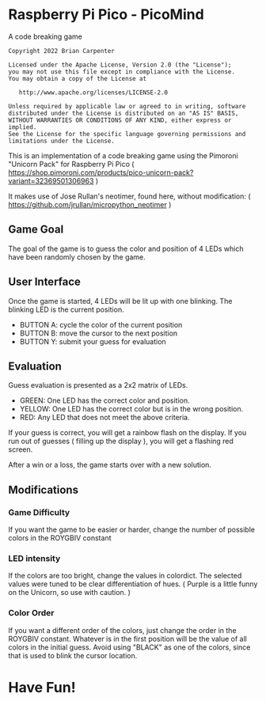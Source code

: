 # Raspberry Pi Pico - PicoMind
A code breaking game

	Copyright 2022 Brian Carpenter
	
	Licensed under the Apache License, Version 2.0 (the "License");
	you may not use this file except in compliance with the License.
	You may obtain a copy of the License at

	   http://www.apache.org/licenses/LICENSE-2.0

	Unless required by applicable law or agreed to in writing, software
	distributed under the License is distributed on an "AS IS" BASIS,
	WITHOUT WARRANTIES OR CONDITIONS OF ANY KIND, either express or implied.
	See the License for the specific language governing permissions and
	limitations under the License.
	
This is an implementation of a code breaking game using the Pimoroni
"Unicorn Pack" for Raspberry Pi Pico
( https://shop.pimoroni.com/products/pico-unicorn-pack?variant=32369501306963 )

It makes use of Jose Rullan's neotimer, found here, without modification:
( https://github.com/jrullan/micropython_neotimer )

## Game Goal
The goal of the game is to guess the color and position of 4 LEDs
which have been randomly chosen by the game.

## User Interface
Once the game is started, 4 LEDs will be lit up with one blinking.
The blinking LED is the current position.
- BUTTON A:  cycle the color of the current position
- BUTTON B:  move the cursor to the next position
- BUTTON Y:  submit your guess for evaluation

## Evaluation
Guess evaluation is presented as a 2x2 matrix of LEDs.
- GREEN:  One LED has the correct color and position.
- YELLOW: One LED has the correct color but is in the wrong position.
- RED:    Any LED that does not meet the above criteria.

If your guess is correct, you will get a rainbow flash on the display.
If you run out of guesses ( filling up the display ), you will get
a flashing red screen.

After a win or a loss, the game starts over with a new solution.

## Modifications
### Game Difficulty
If you want the game to be easier or harder, change the number of
possible colors in the ROYGBIV constant

### LED intensity
If the colors are too bright, change the values in colordict.
The selected values were tuned to be clear differentiation of hues.
( Purple is a little funny on the Unicorn, so use with caution. )

### Color Order
If you want a different order of the colors, just change the order
in the ROYGBIV constant.  Whatever is in the first position will be
the value of all colors in the initial guess.
Avoid using "BLACK" as one of the colors, since that is used to blink
the cursor location.

# Have Fun!


